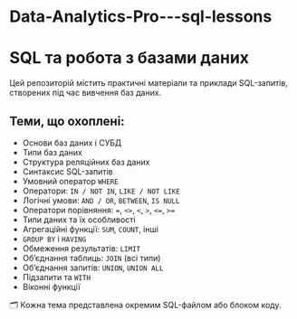 # Data-Analytics-Pro---sql-lessons
# SQL та робота з базами даних

Цей репозиторій містить практичні матеріали та приклади SQL-запитів, створених під час вивчення баз даних.

## Теми, що охоплені:

- Основи баз даних і СУБД
- Типи баз даних
- Структура реляційних баз даних
- Синтаксис SQL-запитів
- Умовний оператор `WHERE`
- Оператори: `IN / NOT IN`, `LIKE / NOT LIKE`
- Логічні умови: `AND / OR`, `BETWEEN`, `IS NULL`
- Оператори порівняння: `=`, `<>`, `<`, `>`, `<=`, `>=`
- Типи даних та їх особливості
- Агрегаційні функції: `SUM`, `COUNT`, інші
- `GROUP BY` і `HAVING`
- Обмеження результатів: `LIMIT`
- Об’єднання таблиць: `JOIN` (всі типи)
- Об’єднання запитів: `UNION`, `UNION ALL`
- Підзапити та `WITH`
- Віконні функції

🗂️ Кожна тема представлена окремим SQL-файлом або блоком коду.
